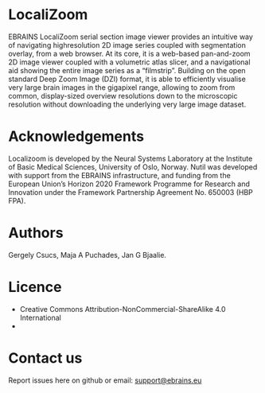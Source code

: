 # LocaliZoom
EBRAINS LocaliZoom serial section image viewer provides an intuitive way of navigating highresolution 2D image series coupled with segmentation overlay, from a web browser. At its core, it is a web-based pan-and-zoom 2D image viewer coupled with a volumetric atlas slicer, and a navigational aid showing the entire image series as a “filmstrip”. Building on the open standard Deep Zoom Image (DZI) format, it is able to efficiently visualise very large brain images in the gigapixel range, allowing to zoom from common, display-sized overview resolutions down to the microscopic resolution without downloading the underlying very large image dataset.


# Acknowledgements
Localizoom is developed by the Neural Systems Laboratory at the Institute of Basic Medical Sciences, University of Oslo, Norway. Nutil was developed with support from the EBRAINS infrastructure, and funding from the European Union’s Horizon 2020 Framework Programme for Research and Innovation under the Framework Partnership Agreement No. 650003 (HBP FPA).

# Authors
Gergely Csucs, Maja A Puchades, Jan G Bjaalie. 

# Licence
- Creative Commons Attribution-NonCommercial-ShareAlike 4.0 International
- 

# Contact us
Report issues here on github or email: support@ebrains.eu
